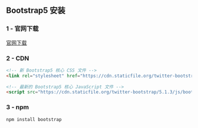 ## Bootstrap5 安装

### 1 - 官网下载

[官网下载](https://getbootstrap.com/docs/5.1/getting-started/download/)

### 2 - CDN

```html
<!-- 新 Bootstrap5 核心 CSS 文件 -->
<link rel="stylesheet" href="https://cdn.staticfile.org/twitter-bootstrap/5.1.3/css/bootstrap.min.css">
 
<!-- 最新的 Bootstrap5 核心 JavaScript 文件 -->
<script src="https://cdn.staticfile.org/twitter-bootstrap/5.1.3/js/bootstrap.bundle.min.js"></script>
```

### 3 - npm

```sh
npm install bootstrap
```

